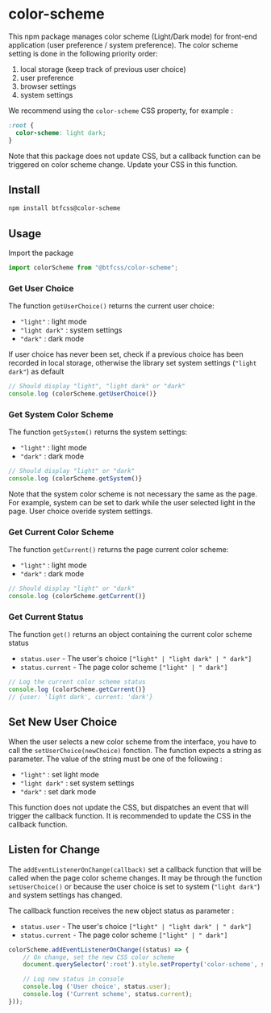 # color-scheme

This npm package manages color scheme (Light/Dark mode) for front-end application (user preference / system preference). 
The color scheme setting is done in the following priority order:
1. local storage (keep track of previous user choice)
2. user preference
3. browser settings
4. system settings

We recommend using the `color-scheme` CSS property, for example : 

```css
:root {
  color-scheme: light dark;
}
```

Note that this package does not update CSS, but a callback function can be triggered on color scheme change. Update your CSS in this function. 

## Install 

```bash
npm install btfcss@color-scheme
```

## Usage

Import the package

```js
import colorScheme from "@btfcss/color-scheme";
```

### Get User Choice

The function `getUserChoice()` returns the current user choice:
- `"light"` : light mode
- `"light dark"` : system settings
- `"dark"` : dark mode


If user choice has never been set, check if a previous choice has been recorded in local storage, otherwise the library set system settings (`"light dark"`) as default

``` js
// Should display "light", "light dark" or "dark"
console.log (colorScheme.getUserChoice()}
```

### Get System Color Scheme

The function `getSystem()` returns the system settings:
- `"light"` : light mode
- `"dark"` : dark mode

``` js
// Should display "light" or "dark"
console.log (colorScheme.getSystem()}
```

Note that the system color scheme is not necessary the same as the page. For example, system can be set to dark while the user selected light in the page. User choice overide system settings. 


### Get Current Color Scheme

The function `getCurrent()` returns the page current color scheme:
- `"light"` : light mode
- `"dark"` : dark mode

``` js
// Should display "light" or "dark"
console.log (colorScheme.getCurrent()}
```

### Get Current Status

The function `get()` returns an object containing the current color scheme status
 * `status.user` - The user's choice `["light" | "light dark" | " dark"]`
 * `status.current` - The page color scheme `["light" | " dark"]`
 
 ``` js
// Log the current color scheme status
console.log (colorScheme.getCurrent()}
// {user: 'light dark', current: 'dark'}
```

## Set New User Choice

When the user selects a new color scheme from the interface, you have to call the `setUserChoice(newChoice)` fonction. The function expects a string as parameter. The value of the string must be one of the following :
- `"light"` : set light mode
- `"light dark"` : set system settings
- `"dark"` : set dark mode

This function does not update the CSS, but dispatches an event that will trigger the callback function. It is recommended to update the CSS in the callback function. 


## Listen for Change

The `addEventListenerOnChange(callback)` set a callback function that will be called when the page color scheme changes. It may be through the function `setUserChoice()` or because the user choice is set to system (`"light dark"`) and system settings has changed. 

The callback function receives the new object status as parameter :
 * `status.user` - The user's choice `["light" | "light dark" | " dark"]`
 * `status.current` - The page color scheme `["light" | " dark"]`
 
```js
colorScheme.addEventListenerOnChange((status) => {
    // On change, set the new CSS color scheme
    document.querySelector(':root').style.setProperty('color-scheme', status.user);

    // Log new status in console
    console.log ('User choice', status.user);
    console.log ('Current scheme', status.current);
}));
```



